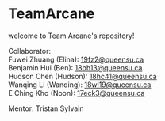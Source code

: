 # TeamArcane

welcome to Team Arcane's repository!

Collaborator: <br />
Fuwei Zhuang (Elina): 19fz2@queensu.ca <br />
Benjamin Hui (Ben): 18bh13@queensu.ca <br />
Hudson Chen (Hudson): 18hc41@queensu.ca <br />
Wanqing Li (Wanqing): 18wl19@queensu.ca <br />
E Ching Kho (Noon): 17eck3@queensu.ca <br />

Mentor:
Tristan Sylvain
